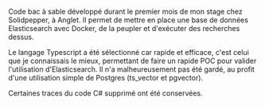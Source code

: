 Code bac à sable développé durant le premier mois de mon stage chez Solidpepper, à Anglet. 
Il permet de mettre en place une base de données Elasticsearch avec Docker, de la peupler et d'exécuter des recherches dessus.  

Le langage Typescript a été sélectionné car rapide et efficace, c'est celui que je connaissais le mieux, permettant de faire un rapide POC pour valider l'utilisation d'Elasticsearch.
Il n'a malheureusement pas été gardé, au profit d'une utilisation simple de Postgres (ts_vector et pgvector).  

Certaines traces du code C# supprimé ont été conservées.
